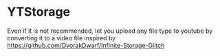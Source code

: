 # YTStorage
Even if it is not recommended, let you upload any file type to youtube by converting it to a video file
inspired by https://github.com/DvorakDwarf/Infinite-Storage-Glitch
